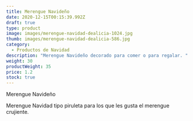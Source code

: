 ```yaml
---
title: Merengue Navideño
date: 2020-12-15T00:15:39.992Z
draft: true
type: product
image: images/merengue-navidad-dealicia-1024.jpg
thumb: images/merengue-navidad-dealicia-586.jpg
category:
  - Productos de Navidad
description: "Merengue Navideño decorado para comer o para regalar. "
weight: 30
productWeight: 35
price: 1.2
stock: true
---
```

Merengue Navideño 

Merengue Navidad tipo piruleta para los que les gusta el merengue crujiente.